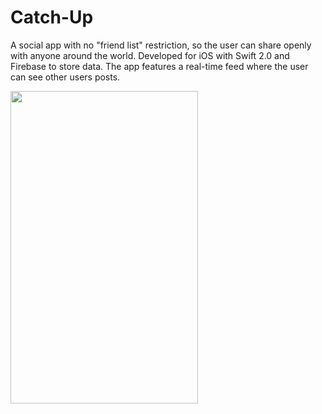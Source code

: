 # Catch-Up
A social app with no "friend list" restriction, so the user can share openly with anyone around the world. Developed for iOS with Swift 2.0 and Firebase to store data. The app features a real-time feed where the user can see other users posts. 



<a href="url"><img src="https://cloud.githubusercontent.com/assets/8655417/13531345/09e0c704-e1f4-11e5-8ad3-910c0108eec1.png" align="left" height="500" width="300" ></a>
